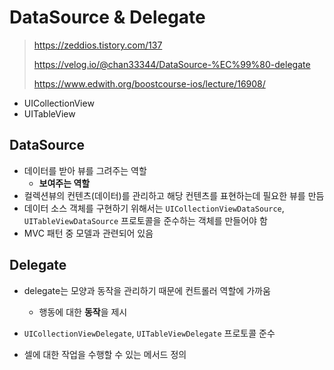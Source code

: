# DataSource & Delegate

> https://zeddios.tistory.com/137
>
> https://velog.io/@chan33344/DataSource-%EC%99%80-delegate
>
> https://www.edwith.org/boostcourse-ios/lecture/16908/

- UICollectionView
- UITableView

## DataSource

- 데이터를 받아 뷰를 그려주는 역할
  - **보여주는 역할**
- 컬렉션뷰의 컨텐츠(데이터)를 관리하고  해당 컨텐츠를 표현하는데 필요한 뷰를 만듬
- 데이터 소스 객체를 구현하기 위해서는 `UICollectionViewDataSource`, `UITableViewDataSource` 프로토콜을 준수하는 객체를 만들어야 함
- MVC 패턴 중 모델과 관련되어 있음



## Delegate

- delegate는 모양과 동작을 관리하기 때문에 컨트롤러 역할에 가까움
  - 행동에 대한 **동작**을 제시

- `UICollectionViewDelegate`, `UITableViewDelegate` 프로토콜 준수
- 셀에 대한 작업을 수행할 수 있는 메서드 정의